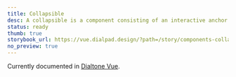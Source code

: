 ```yaml
---
title: Collapsible
desc: A collapsible is a component consisting of an interactive anchor that toggled the expandable/collapsible element.
status: ready
thumb: true
storybook_url: https://vue.dialpad.design/?path=/story/components-collapsible--default
no_preview: true
---
```


<aside class="d-notice d-notice--info d-mt24 d-wmx100p" role="status" aria-hidden="false">
  <div class="d-notice__icon">
    <dt-icon name="info"></dt-icon>
  </div>
  <div class="d-notice__content d-stack4">
    <p class="d-notice__message">
      Currently documented in <a target="_blank" href="https://vue.dialpad.design/?path=/docs/components-collapsible--default" class="d-link d-link--muted">Dialtone Vue</a>.
    </p>
  </div>
</aside>
